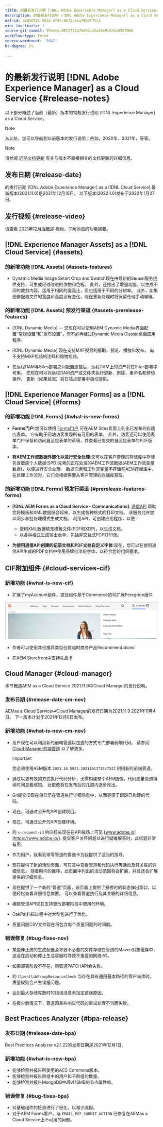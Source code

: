 ```yaml
---
title: 的最新发行说明 [!DNL Adobe Experience Manager] as a Cloud Service。
description: 的最新发行说明 [!DNL Adobe Experience Manager] as a Cloud Service。
exl-id: a2d56721-502c-4f4e-9b72-5ca790df75c5
mini-toc-levels: 1
source-git-commit: 994ecec88f2724a75d9b11ba38c9c854a6983066
workflow-type: tm+mt
source-wordcount: '1047'
ht-degree: 2%

---
```



# 的最新发行说明 [!DNL Adobe Experience Manager] as a Cloud Service {#release-notes}

以下部分概述了当前（最新）版本的常规发行说明 [!DNL Experience Manager] as a Cloud Service。

>[!NOTE]
>
>从此处，您可以导航到以前版本的发行说明；例如，2020年、2021年，等等。

>[!NOTE]
>
>请参阅 [近期文档更新](https://experienceleague.adobe.com/docs/experience-manager-release-information/aem-release-updates/doc-updates/documentation-updates.html) 有关与版本不直接相关的文档更新的详细信息。

## 发布日期 {#release-date}

的发行日期 [!DNL Adobe Experience Manager] as a [!DNL Cloud Service] 最新版本(2021.11.0)是2021年12月16日。
以下版本(2022.1.0)发布于2022年1月27日。

## 发行视频 {#release-video}

请查看 [2021年12月版概述](https://video.tv.adobe.com/v/339278) 视频，了解添加的功能摘要。

## [!DNL Experience Manager Assets] as a [!DNL Cloud Service] {#assets}

### 的新增功能 [!DNL Assets] {#assets-features}

* Dynamic Media Image Smart Crop and Swatch现在由最新的Sensei服务提供支持，可生成经过改进的作物和色板。 此外，还推出了增强功能，以生成不同的裁剪内容，适用于相同的宽高比，但也适用于不同的分辨率。 此外，如果图像配置文件的宽度和高度没有变化，则在重新处理时将保留任何手动编辑。

### 的新增功能 [!DNL Assets] 预发行渠道 {#assets-prerelease-features}

* [!DNL Dynamic Media]  — 您现在可以使用AEM Dynamic Media界面配置“常规设置”和“发布设置”，而不必再经过Dynamic Media Classic桌面应用程序。

* [!DNL Dynamic Media] 现在支持MXF视频的摄取、预览、播放和发布。 尚不支持MXF视频的注释和购物视频。

* 在远程DAM与Sites部署之间配置连接后，远程DAM上的资产将在Sites部署中可用。 您现在可以对远程DAM资产或文件夹执行更新、删除、重命名和移动操作。 更新（如果延迟）将在站点部署中自动提供。

## [!DNL Experience Manager Forms] as a [!DNL Cloud Service] {#forms}

### 的新增功能 [!DNL Forms] {#what-is-new-forms}

* **Forms门户**:您可以使用 [Forms门户](/help/forms/configure-forms-portal.md) 可在AEM Sites页面上列出已发布的自适应表单。 它有助于网站访客发现所有可用的表单。 此外，访客还可以使用表单门户保存和访问自适应表单的草稿，并查看已提交的自适应表单的PDF版本。

* **将AEM工作流数据外部化以进行安全处理**:您可以在客户管理的存储库中存储包含敏感个人数据(SPD)元素的正在处理的AEM工作流数据(AEM工作流变量数据)，以便进行安全处理。 数据元素和工作流变量不存储在AEM存储库中，在处理工作流时，它们会根据需要从客户管理的存储库获取。

### 的新增功能 [!DNL Forms] 预发行渠道 {#prerelease-features-forms}

* **[!DNL AEM Forms as a Cloud Service - Communications]**: [通信API](https://experienceleague.adobe.com/docs/experience-manager-forms-cloud-service/forms/using-communications/aem-forms-cloud-service-communications.html) 帮助您将模板和XML数据结合起来，以生成各种格式的打印文档。 该服务允许您以同步和批处理模式生成文档。 利用API，可创建应用程序，以便：

   * 使用XML数据填充模板文件(PDF和XDP)，以生成文档。
   * 以各种格式生成输出表单，包括非交互式PDF打印流。

* **为使用通信API创建的记录文档和PDF文档自定义字体**:现在，您可以在使用通信API生成的PDF文档中使用品牌批准的字体，以符合您的组织要求。

## CIF附加组件 {#cloud-services-cif}

### 新增功能 {#what-is-new-cif}

* 扩展了myAccount组件，这些组件基于Commerce的可扩展Peregrine组件

![扩展的myAccount组件](/help/assets/CIF/extended-myAccount-components.png)

* 作者可以使用其他推荐类型创建临时商务产品Recommendations

* 在AEM Storefront中支持礼品卡

## Cloud Manager {#cloud-manager}

本节概述AEM as a Cloud Service 2021.11.0中Cloud Manager的发行说明。

### 发布日期 {#release-date-cm-nov}

AEMas a Cloud Service中Cloud Manager的发行日期为2021.11.0 2021年11月4日。
下一版本计划于2021年12月9日发布。

### 新增功能 {#what-is-new-cm-nov}

* 用户现在可以利用新的前端管道以加速的方式专门部署前端代码。 请参阅 [Cloud Manager前端管道](/help/implementing/cloud-manager/configuring-pipelines/introduction-ci-cd-pipelines.md#front-end) 以了解更多。

   >[!IMPORTANT]
   >您必须使用AEM版本 `2021.10.5933.20211012T154732Z` 利用新的前端管道。

* 通过以更有效的方式执行代码分析，无需构建整个AEM图像，代码质量管道持续时间显着缩短。 此更改将在发布后的几周内逐步推出。

* Git提交ID现在将显示在管道执行详细信息中，从而更便于跟踪已构建的代码。

* 现在，可通过公开的API创建项目。

* 现在，可通过公开的API创建环境。

* 的 `x-request-id` 响应标头现在在API操场上可见 [www.adobe.io](https://www.adobe.io/). 提交客户关怀问题以进行疑难解答时，此标题非常有用。

* 作为用户，我看到带零管道的管道卡为我提供了适当的指导。

* 现在提供了新的活动页面，可在其中查看管道和代码执行等活动及其关联的详细信息。 随着时间的推移，此页面中列出的活动范围将会扩展，并且还会扩展提供的详细信息。

* 现在提供了一个新的“管道”页面，该页面上提供了悬停时的状态弹出窗口，以便轻松查看详细信息摘要。 可以查看管道执行及其关联的详细信息。

* 编辑管道API现在支持更改部署阶段中使用的环境。

* OakPal扫描过程中对大型包进行了优化。

* 质量问题CSV文件现在将包含每个质量问题的时间戳。

### 错误修复 {#bug-fixes-nov}

* 某些非正统的生成配置会导致不必要的文件存储在管道的Maven对象缓存中，这会在启动和停止生成容器时导致不重要的网络I/O。

* 如果部署阶段不存在，则管道PATCHAPI会失败。

* 的 `ClientlibProxyResourceCheck` 当存在具有通用基本路径的客户端库时，质量规则会产生误报问题。

* 达到最大存储库数时的错误消息未指定错误原因。

* 在极少数情况下，管道因某些响应代码的重试处理不当而失败。

## Best Practices Analyzer {#bpa-release}

### 发布日期 {#release-date-bpa}

Best Practices Analyzer v2.1.22的发布日期是2021年12月1日。

### 新增功能 {#what-is-new-bpa}

* 能够检测并报告所使用的ACS Commons版本。
* 能够检测并报告群组中的用户和子群组的数量。
* 能够检测并报告MongoDB中超过16MB的节点属性值。

### 错误修复 {#bug-fixes-bpa}

* 对基础组件的检测进行了细化，以减少漏报。
* 对于AEM Forms客户，与 `EMAIL_PDF_SUBMIT_ACTION` 已修复在AEMas a Cloud Service上不可用的问题。
